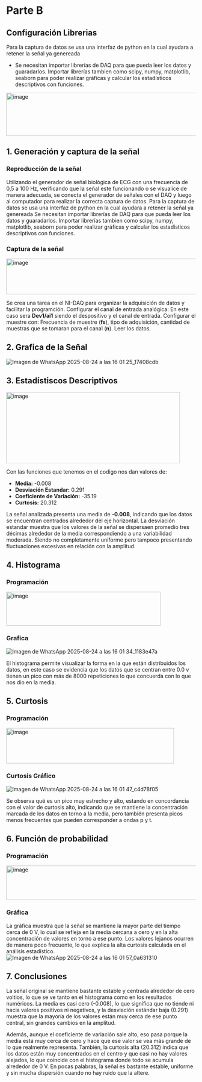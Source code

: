# Parte B
## Configuración Librerias
Para la captura de datos se usa una interfaz de python en la cual ayudara a retener la señal ya genereada
* Se necesitan importar librerías de DAQ para que pueda leer los datos y guaradarlos. Importar librerías tambien como scipy, numpy, matplotlib, seaborn para poder realizar gráficas y calcular los estadísticos descriptivos con funciones.
<img width="542" height="115" alt="image" src="https://github.com/user-attachments/assets/d93cb98f-e55a-484c-895f-bc878e41b42e" />

## 1. Generación y captura de la señal 

### **Reproducción de la señal**

Utilizando el generador de señal biológica de ECG con una frecuencia de 0,5 a 100 Hz, verificando que la señal este funcionando o se visualice de manera adecuada, se conecta el generador de señales con el DAQ y luego al computador para realizar la correcta captura de datos. 
Para la captura de datos se usa una interfaz de python en la cual ayudara a retener la señal ya genereada
Se necesitan importar librerías de DAQ para que pueda leer los datos y guaradarlos. Importar librerías tambien como scipy, numpy, matplotlib, seaborn para poder realizar gráficas y calcular los estadísticos descriptivos con funciones.

### **Captura de la señal**

<img width="712" height="95" alt="image" src="https://github.com/user-attachments/assets/05fe1636-d616-4436-bdf7-d66080285720" />

Se crea una tarea en el NI-DAQ para organizar la adquisición de datos y facilitar la programción. Configurar el canal de entrada analógica: En este caso sera **Dev1/ai1** siendo el despositivo y el canal de entrada. Configurar el muestre con: Frecuencia de muestre (**fs**), tipo de adquisición, cantidad de muestras que se tomaran para el canal (**n**). Leer los datos.


## 2. Grafica de la Señal

![Imagen de WhatsApp 2025-08-24 a las 16 01 25_17408cdb](https://github.com/user-attachments/assets/80958bd5-81f5-4924-a769-b658a0ba7b29)

## 3. Estadístiscos Descriptivos
<img width="462" height="189" alt="image" src="https://github.com/user-attachments/assets/9dc0f106-5b1f-4391-8641-4c5eaba16d3c" />

Con las funciones que tenemos en el codigo nos dan valores de:

* __Media:__ -0.008
* __Desviación Estandar:__ 0.291
* __Coeficiente de Variación:__ -35.19
* __Curtosis:__ 20.312

La señal analizada presenta una media de **-0.008**, indicando que los datos se encuentran centrados alrededor del eje horizontal. La desviación estandar muestra que los valores de la señal se dispersaen promedio tres décimas alrededor de la media correspondiendo a una variabilidad moderada. Siendo no completamente uniforme pero tampoco presentando fluctuaciones excesivas en relación con la amplitud.
## 4. Histograma
### Programación
<img width="411" height="90" alt="image" src="https://github.com/user-attachments/assets/de8a4b75-a070-468e-bb79-d0db8ac9e5da" />

### Grafica

![Imagen de WhatsApp 2025-08-24 a las 16 01 34_1183e47a](https://github.com/user-attachments/assets/f7f9024d-9a48-4f40-9cdd-f2c03896ba6c)

El histograma permite visualizar la forma en la que están distribuidos los datos, en este caso se evidencia que los datos que se centran entre 0.0 v tienen un pico con más de 8000 repeticiones lo que concuerda con lo que nos dio en la media.

## 5. Curtosis
### Programación
<img width="446" height="94" alt="image" src="https://github.com/user-attachments/assets/b1e6e7b8-3ba8-405c-95cd-1dd016b4d1c7" />

### Curtosis Gráfico
![Imagen de WhatsApp 2025-08-24 a las 16 01 47_c4d78f05](https://github.com/user-attachments/assets/7f3e59b9-1716-4fea-b815-773eb326ce8d)

Se observa qué es un pico muy estrecho y alto, estando en concordancia con el valor de curtosis alto, indicando que se mantiene la concentración marcada de los datos en torno a la media, pero también presenta picos menos frecuentes que pueden corresponder a ondas p y t.

## 6. Función de probabilidad
### Programación 
<img width="524" height="91" alt="image" src="https://github.com/user-attachments/assets/c96627db-ffa6-4d50-b84f-41b8fac22daa" />

### Gráfica
La gráfica muestra que la señal se mantiene la mayor parte del tiempo cerca de 0 V, lo cual se refleja en la media cercana a cero y en la alta concentración de valores en torno a ese punto. Los valores lejanos ocurren de manera poco frecuente, lo que explica la alta curtosis calculada en el análisis estadístico.
![Imagen de WhatsApp 2025-08-24 a las 16 01 57_0a631310](https://github.com/user-attachments/assets/9079bda7-c66a-47a8-af9e-8646b8fb26e2)

## 7. Conclusiones 
La señal original se mantiene bastante estable y centrada alrededor de cero voltios, lo que se ve tanto en el histograma como en los resultados numéricos. La media es casi cero (-0.008), lo que significa que no tiende ni hacia valores positivos ni negativos, y la desviación estándar baja (0.291) muestra que la mayoría de los valores están muy cerca de ese punto central, sin grandes cambios en la amplitud.

Además, aunque el coeficiente de variación sale alto, eso pasa porque la media está muy cerca de cero y hace que ese valor se vea más grande de lo que realmente representa. También, la curtosis alta (20.312) indica que los datos están muy concentrados en el centro y que casi no hay valores alejados, lo que coincide con el histograma donde todo se acumula alrededor de 0 V. En pocas palabras, la señal es bastante estable, uniforme y sin mucha dispersión cuando no hay ruido que la altere.
